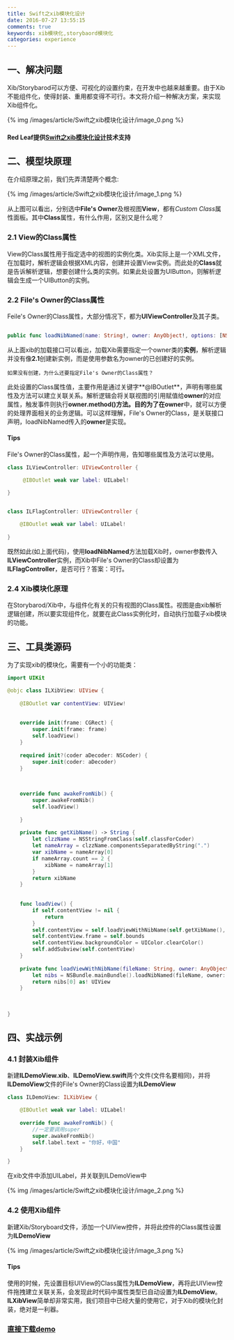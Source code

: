 ```yaml
---
title: Swift之xib模块化设计
date: 2016-07-27 13:55:15
comments: true
keywords: xib模块化,storybaord模块化
categories: experience
---
```

## 一、解决问题
Xib/Storybarod可以方便、可视化的设置约束，在开发中也越来越重要。由于Xib不能组件化，使得封装、重用都变得不可行。本文将介绍一种解决方案，来实现Xib组件化。

{% img /images/article/Swift之xib模块化设计/image_0.png %}

#### Red Leaf提供[Swift之xib模块化设计](http://00red.com/blog/2016/07/27/tips-swift-xib-modular-design/)技术支持

<!-- more -->

## 二、模型块原理

在介绍原理之前，我们先弄清楚两个概念:

{% img /images/article/Swift之xib模块化设计/image_1.png %}

从上图可以看出，分别选中**File's Owner**及根视图**View**，都有*Custom Class*属性面板。其中**Class**属性，有什么作用，区别又是什么呢？

### 2.1 View的Class属性

 View的Class属性用于指定选中的视图的实例化类。Xib实际上是一个XML文件，在加载时，解析逻辑会根据XML内容，创建并设置View实例。而此处的**Class**就是告诉解析逻辑，想要创建什么类的实例。如果此处设置为UIButton，则解析逻辑会生成一个UIButton的实例。
 
 
### 2.2 File's Owner的Class属性
 
Feile's Owner的Class属性，大部分情况下，都为**UIViewController**及其子类。


``` swift

public func loadNibNamed(name: String!, owner: AnyObject!, options: [NSObject : AnyObject]!) -> [AnyObject]!


```

从上面xib的加载接口可以看出，加载Xib需要指定一个owner类的**实例**，解析逻辑并没有像**2.1**创建新实例，而是使用参数名为owner的已创建好的实例。

	如果没有创建，为什么还要指定File's Owner的Class属性？

此处设置的Class属性值，主要作用是通过关键字**@IBOutlet**，声明有哪些属性及方法可以建立关联关系。解析逻辑会将关联视图的引用赋值给**owner**的对应属性，触发事件则执行**owner.method()**方法。目的为了在**owner**中，就可以方便的处理界面相关的业务逻辑。可以这样理解，File's Owner的Class，是关联接口声明，loadNibNamed传入的**owner**是实现。

#### Tips
File's Owner的Class属性，起一个声明作用，告知哪些属性及方法可以使用。

``` swift
class ILViewController: UIViewController {

     @IBOutlet weak var label: UILabel!

}


class ILFlagController: UIViewController {
    
    @IBOutlet weak var label: UILabel!
    
}
```


既然如此(如上面代码)，使用**loadNibNamed**方法加载Xib时，owner参数传入**ILViewController**实例，而Xib中File's Owner的Class却设置为**ILFlagController**，是否可行？答案：可行。

### 2.4 Xib模块化原理
在Storybarod/Xib中，与组件化有关的只有视图的Class属性。视图是由xib解析逻辑创建，所以要实现组件化，就要在此Class实例化时，自动执行加载子xib模块的功能。

## 三、工具类源码
为了实现xib的模块化，需要有一个小的功能类：


``` swift
import UIKit

@objc class ILXibView: UIView {
    
    @IBOutlet var contentView: UIView!
    
    
    override init(frame: CGRect) {
        super.init(frame: frame)
        self.loadView()
    }
    
    required init?(coder aDecoder: NSCoder) {
        super.init(coder: aDecoder)
    }

    
    
    override func awakeFromNib() {
        super.awakeFromNib()
        self.loadView()
        
    }
    
    private func getXibName() -> String {
        let clzzName = NSStringFromClass(self.classForCoder)
        let nameArray = clzzName.componentsSeparatedByString(".")
        var xibName = nameArray[0]
        if nameArray.count == 2 {
            xibName = nameArray[1]
        }
        return xibName
    }
    
    
    func loadView() {
        if self.contentView != nil {
            return
        }
        self.contentView = self.loadViewWithNibName(self.getXibName(), owner: self)
        self.contentView.frame = self.bounds
        self.contentView.backgroundColor = UIColor.clearColor()
        self.addSubview(self.contentView)
    }
    
    private func loadViewWithNibName(fileName: String, owner: AnyObject) -> UIView {
        let nibs = NSBundle.mainBundle().loadNibNamed(fileName, owner: owner, options: nil)
        return nibs[0] as! UIView
    }
    
    
    
}
```

## 四、实战示例

### 4.1 封装Xib组件

新建**ILDemoView.xib**、**ILDemoView.swift**两个文件(文件名要相同)，并将**ILDemoView**文件的File's Owner的Class设置为**ILDemoView**

``` swift
class ILDemoView: ILXibView {

    @IBOutlet weak var label: UILabel!
    
    override func awakeFromNib() {
    	//一定要调用super
        super.awakeFromNib()
        self.label.text = "你好，中国"
    }

}
```

在xib文件中添加UILabel，并关联到ILDemoView中

{% img /images/article/Swift之xib模块化设计/image_2.png %}

### 4.2 使用Xib组件

新建Xib/Storyboard文件，添加一个UIView控件，并将此控件的Class属性设置为**ILDemoView**

{% img /images/article/Swift之xib模块化设计/image_3.png %}


#### Tips
使用的时候，先设置目标UIView的Class属性为**ILDemoView**，再将此UIView控件拖拽建立关联关系，会发现此时代码中属性类型已自动设置为**ILDemoView**。**ILXibView**简单却非常实用，我们项目中已经大量的使用它，对于Xib的模块化封装，绝对是一利器。


### [直接下载demo](/download/Swift之xib模块化设计/ILXibDemo.zip)